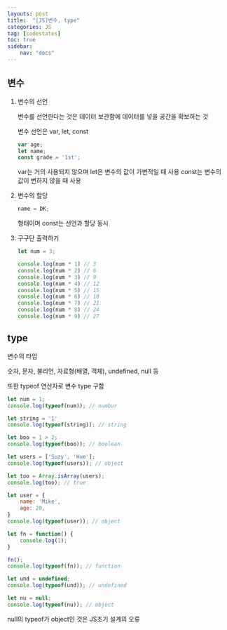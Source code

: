 ```yaml
---
layouts: post
title:  "[JS]변수, type"
categories: JS
tag: [codestates]
toc: true
sidebar:
    nav: "docs"
---
```


## 변수

1. 변수의 선언

    변수를 선언한다는 것은 데이터 보관함에 데이터를 넣을 공간을 확보하는 것

    변수 선언은 var, let, const

    ```js
    var age;
    let name;
    const grade = '1st';
    ```

    var는 거의 사용되지 않으며
    let은 변수의 값이 가변적일 때 사용
    const는 변수의 값이 변하지 않을 때 사용

2. 변수의 할당

    ```js
    name = DK;
    ```
    형태이며 const는 선언과 할당 동시

3. 구구단 출력하기

    ```js
    let num = 3;

    console.log(num * 1) // 3
    console.log(num * 2) // 6
    console.log(num * 3) // 9
    console.log(num * 4) // 12
    console.log(num * 5) // 15
    console.log(num * 6) // 18
    console.log(num * 7) // 21
    console.log(num * 8) // 24
    console.log(num * 9) // 27
    ```


## type

변수의 타입

숫자, 문자, 불리언, 자료형(배열, 객체), undefined, null 등

또한 typeof 연산자로 변수 type 구함
```js
let num = 1;
console.log(typeof(num)); // numbur

let string = '1'
console.log(typeof(string)); // string

let boo = 1 > 2;
console.log(typeof(boo)); // boolean

let users = ['Suzy', 'Hue'];
console.log(typeof(users)); // object

let too = Array.isArray(users);
console.log(too); // true

let user = {
    name: 'Mike',
    age: 20,
}
console.log(typeof(user)); // object

let fn = function() {
    console.log(1);
}

fn();
console.log(typeof(fn)); // function

let und = undefined;
console.log(typeof(und)); // undefined

let nu = null;
console.log(typeof(nu)); // object
```
null의 typeof가 object인 것은 JS초기 설계의 오류